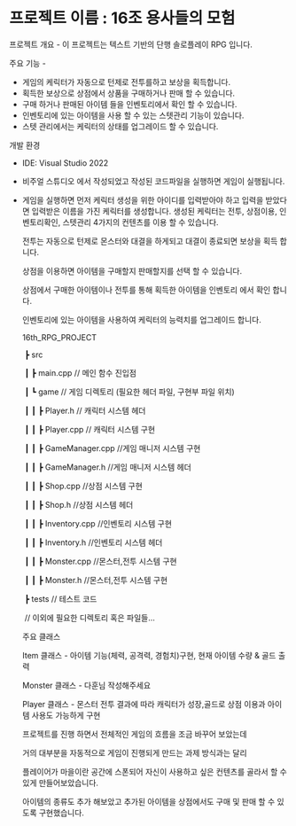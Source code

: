 # 프로젝트 이름 :  16조 용사들의 모험



프로젝트 개요 -  이 프로젝트는 텍스트 기반의 단행 솔로플레이 RPG 입니다.



주요 기능 -

* 게임의 케릭터가 자동으로 턴제로 전투를하고 보상을 획득합니다.
* 획득한 보상으로 상점에서 상품을 구매하거나 판매 할 수 있습니다.
* 구매 하거나 판매된 아이템 들을 인벤토리에서 확인 할 수 있습니다.
* 인벤토리에 있는 아이템을 사용 할 수 있는 스텟관리 기능이 있습니다.
* 스텟 관리에서는 케릭터의 상태를 업그레이드 할 수 있습니다.



개발 환경

* IDE: Visual Studio 2022
* 비주얼 스튜디오 에서 작성되었고 작성된 코드파일을 실행하면 게임이 실행됩니다.
* 게임을 실행하면 먼저 케릭터 생성을 위한 아이디를 입력받아야 하고 입력을 받았다면 입력받은 이름을
  가진 케릭터를 생성합니다.
  생성된 케릭터는 전투, 상점이용, 인벤토리확인, 스텟관리 4가지의 컨텐츠를 이용 할 수 있습니다.

  전투는 자동으로 턴제로 몬스터와 대결을 하게되고 대결이 종료되면 보상을 획득 합니다.

  상점을 이용하면 아이템을 구매할지 판매할지를 선택 할 수 있습니다.

  상점에서 구매한 아이템이나 전투를 통해 획득한 아이템을 인벤토리 에서 확인 합니다.

  인벤토리에 있는 아이템을 사용하여 케릭터의 능력치를 업그레이드 합니다.

  

  

  16th\_RPG\_PROJECT

   ┣ src

   ┃ ┣ main.cpp // 메인 함수 진입점

   ┃ ┗ game // 게임 디렉토리 (필요한 헤더 파일, 구현부 파일 위치)

   ┃ ┃ ┣ Player.h // 캐릭터 시스템 헤더

   ┃ ┃ ┣ Player.cpp // 캐릭터 시스템 구현

   ┃ ┃ ┣ GameManager.cpp //게임 매니저 시스템 구현

   ┃ ┃ ┣ GameManager.h //게임 매니저 시스템 헤더

   ┃ ┃ ┣ Shop.cpp //상점 시스템 구현

   ┃ ┃ ┣ Shop.h //상점 시스템 헤더

   ┃ ┃ ┣ Inventory.cpp //인벤토리 시스템 구현

   ┃ ┃ ┣ Inventory.h //인벤토리 시스템 헤더

   ┃ ┃ ┣ Monster.cpp //몬스터,전투 시스템 구현

   ┃ ┃ ┣ Monster.h //몬스터,전투 시스템 구현

   ┣ tests // 테스트 코드

   // 이외에 필요한 디렉토리 혹은 파일들...

  

  주요 클래스

  Item 클래스 - 아이템 기능(체력, 공격력, 경험치)구현, 현재 아이템 수량 \& 골드 출력

  Monster 클래스 - 다훈님 작성해주세요

  Player 클래스 - 몬스터 전투 결과에 따라 캐릭터가 성장,골드로 상점 이용과 아이템 사용도 가능하게 구현

  

  프로젝트를 진행 하면서 전체적인 게임의 흐름을 조금 바꾸어 보았는데

  거의 대부분을 자동적으로 게임이 진행되게 만드는 과제 방식과는 달리

  플레이어가 마을이란 공간에 스폰되어 자신이 사용하고 싶은 컨텐츠를 골라서 할 수 있게 만들어보았습니다.

  아이템의 종류도 추가 해보았고 추가된 아이템을 상점에서도 구매 및 판매 할 수 있도록 구현했습니다.

